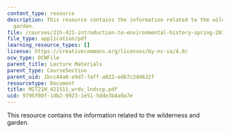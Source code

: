 ```yaml
---
content_type: resource
description: This resource contains the information related to the wilderness and
  garden.
file: /courses/21h-421-introduction-to-environmental-history-spring-2011/9795f00f1db299231e515dde3b4a0a7e_MIT21H_421S11_wrds_lndscp.pdf
file_type: application/pdf
learning_resource_types: []
license: https://creativecommons.org/licenses/by-nc-sa/4.0/
ocw_type: OCWFile
parent_title: Lecture Materials
parent_type: CourseSection
parent_uid: 1bcc44a0-e9d7-7aff-a022-ed67c2dd632f
resourcetype: Document
title: MIT21H_421S11_wrds_lndscp.pdf
uid: 9795f00f-1db2-9923-1e51-5dde3b4a0a7e
---
```

This resource contains the information related to the wilderness and garden.
